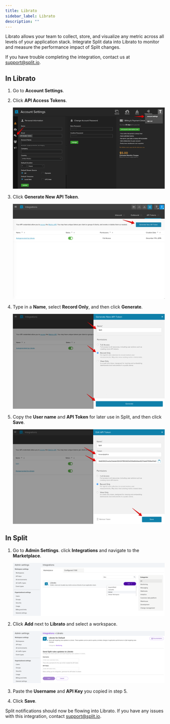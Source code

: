 ```yaml
---
title: Librato
sidebar_label: Librato
description: ""
---
```


<p>
  <button hidden style={{borderRadius:'8px', border:'1px', fontFamily:'Courier New', fontWeight:'800', textAlign:'left'}}> help.split.io link: https://help.split.io/hc/en-us/articles/360020950431-Librato </button>
</p>

Librato allows your team to collect, store, and visualize any metric across all levels of your application stack. Integrate Split data into Librato to monitor and measure the performance impact of Split changes.

If you have trouble completing the integration, contact us at [support@split.io](mailto:support@split.io).

## In Librato
 
1. Go to **Account Settings**.
2. Click **API Access Tokens**.

   ![](./static/librato-api-tokens.png)

3. Click **Generate New API Token**.

   ![](./static/librato-new-api-token.png)

4. Type in a **Name**, select **Record Only**, and then click **Generate**. 

   ![](./static/librato-api-record-only.png)

5. Copy the **User name** and **API Token** for later use in Split, and then click **Save**. 

   ![](./static/librato-api-info.png)

## In Split

1. Go to **Admin Settings**. click **Integrations** and navigate to the **Marketplace**.

   ![](./static/librato-split1.png)

2. Click **Add** next to **Librato** and select a workspace.

   ![](./static/librato-split2.png)

3. Paste the **Username** and **API Key** you copied in step 5.
4. Click **Save**.

Split notifications should now be flowing into Librato. If you have any issues with this integration, contact [support@split.io](mailto:support@split.io).